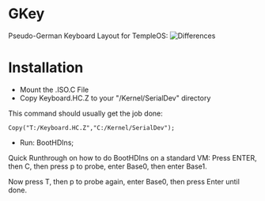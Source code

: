 # GKey
Pseudo-German Keyboard Layout for TempleOS:
![Differences](https://raw.githubusercontent.com/Rion96/GKey/master/TOSKeyDev2.png)

# Installation
- Mount the .ISO.C File
- Copy Keyboard.HC.Z to your "/Kernel/SerialDev" directory

This command should usually get the job done:

    Copy("T:/Keyboard.HC.Z","C:/Kernel/SerialDev");
    
- Run: BootHDIns;

Quick Runthrough on how to do BootHDIns on a standard VM:
Press ENTER, then C, then press p to probe, enter Base0, then enter Base1.

Now press T, then p to probe again, enter Base0, then press Enter until done.
